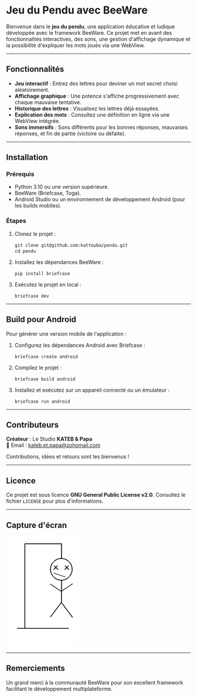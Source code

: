 
# Jeu du Pendu avec BeeWare

Bienvenue dans le **jeu du pendu**, une application éducative et ludique développée avec le framework BeeWare. Ce projet met en avant des fonctionnalités interactives, des sons, une gestion d'affichage dynamique et la possibilité d'expliquer les mots joués via une WebView.

---

## Fonctionnalités

- **Jeu interactif** : Entrez des lettres pour deviner un mot secret choisi aléatoirement.
- **Affichage graphique** : Une potence s'affiche progressivement avec chaque mauvaise tentative.
- **Historique des lettres** : Visualisez les lettres déjà essayées.
- **Explication des mots** : Consultez une définition en ligne via une WebView intégrée.
- **Sons immersifs** : Sons différents pour les bonnes réponses, mauvaises réponses, et fin de partie (victoire ou défaite).

---

## Installation

### Prérequis
- Python 3.10 ou une version supérieure.
- BeeWare (Briefcase, Toga).
- Android Studio ou un environnement de développement Android (pour les builds mobiles).

### Étapes
1. Clonez le projet :
   ```
   git clone git@github.com:kattouba/pendu.git
   cd pendu
   ```

2. Installez les dépendances BeeWare :
   ```
   pip install briefcase
   ```

3. Exécutez le projet en local :
   ```
   briefcase dev
   ```

---

## Build pour Android

Pour générer une version mobile de l'application :
1. Configurez les dépendances Android avec Briefcase :
   ```
   briefcase create android
   ```

2. Compilez le projet :
   ```
   briefcase build android
   ```

3. Installez et exécutez sur un appareil connecté ou un émulateur :
   ```
   briefcase run android
   ```

---

## Contributeurs

**Créateur** : Le Studio **KATEB & Papa**  
📧 Email : [kateb.et.papa@zohomail.com](mailto:kateb.et.papa@zohomail.com)  

Contributions, idées et retours sont les bienvenus !

---

## Licence

Ce projet est sous licence **GNU General Public License v2.0**. Consultez le fichier `LICENSE` pour plus d'informations.

---

## Capture d'écran

![Aperçu du jeu du pendu](https://github.com/kattouba/pendu/blob/main/src/Pendu/resources/pendu_etape10.png)

---

## Remerciements

Un grand merci à la communauté BeeWare pour son excellent framework facilitant le développement multiplateforme.
